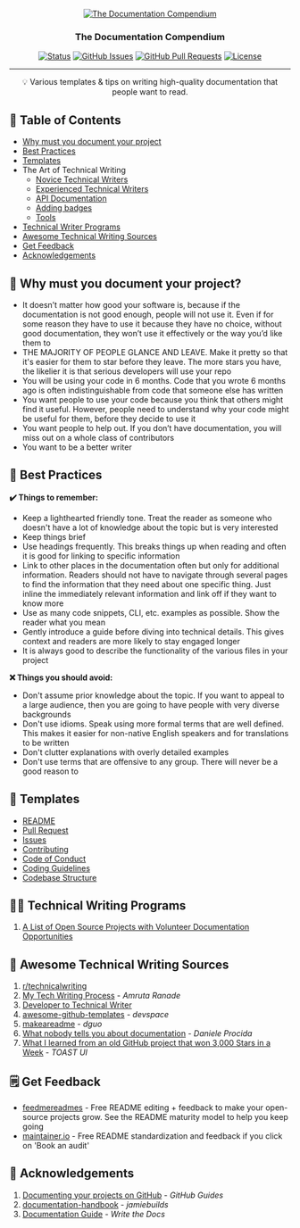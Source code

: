 <p align="center">
  <a href="" rel="noopener">
 <img src="https://i.imgur.com/rSyq3MW.png" alt="The Documentation Compendium"></a>
</p>

<h3 align="center">The Documentation Compendium</h3>

<div align="center">

  [![Status](https://img.shields.io/badge/status-active-success.svg)]()
  [![GitHub Issues](https://img.shields.io/github/issues/kylelobo/The-Documentation-Compendium.svg)](https://github.com/kylelobo/The-Documentation-Compendium/issues)
  [![GitHub Pull Requests](https://img.shields.io/github/issues-pr/kylelobo/The-Documentation-Compendium.svg)](https://github.com/kylelobo/The-Documentation-Compendium/pulls)
  [![License](https://img.shields.io/badge/license-MIT-blue.svg)](/LICENSE)

</div>

---

<p align = "center">💡 Various templates & tips on writing high-quality documentation that people want to read.</p>

## 📝 Table of Contents
+ [Why must you document your project](#why_document)
+ [Best Practices](#best_practices)
+ [Templates](#templates)
+ The Art of Technical Writing
  + [Novice Technical Writers](https://www.writethedocs.org/guide/#new-to-caring-about-documentation)
  + [Experienced Technical Writers](https://www.writethedocs.org/guide/#experienced-documentarian)
  + [API Documentation](https://www.writethedocs.org/guide/#api-documentation)
  + [Adding badges](https://github.com/badges/shields/blob/master/README.md#examples)
  + [Tools](https://www.writethedocs.org/guide/#tools-of-the-trade)
+ [Technical Writer Programs](#programs)
+ [Awesome Technical Writing Sources](#sources)
+ [Get Feedback](#feedback)
+ [Acknowledgements](#acknowledgements)

## 🤔 Why must you document your project? <a name = "why_document"></a>
+ It doesn’t matter how good your software is, because if the documentation is not good enough, people will not use it.
Even if for some reason they have to use it because they have no choice, without good documentation, they won’t use it effectively or the way you’d like them to
+ THE MAJORITY OF PEOPLE GLANCE AND LEAVE. Make it pretty so that it's easier for them to star before they leave. The more stars you have, the likelier it is that serious developers will use your repo
+ You will be using your code in 6 months. Code that you wrote 6 months ago is often indistinguishable from code that someone else has written
+ You want people to use your code because you think that others might find it useful. However, people need to understand why your code might be useful for them, before they decide to use it
+ You want people to help out. If you don’t have documentation, you will miss out on a whole class of contributors
+ You want to be a better writer

## 📢 Best Practices<a name = "best_practices"></a>
**✔️ Things to remember:**
+ Keep a lighthearted friendly tone. Treat the reader as someone who doesn't have a lot of knowledge about the topic but is very interested
+ Keep things brief
+ Use headings frequently. This breaks things up when reading and often it is good for linking to specific information
+ Link to other places in the documentation often but only for additional information. Readers should not have to navigate through several pages to find the information that they need about one specific thing. Just inline the immediately relevant information and link off if they want to know more
+ Use as many code snippets, CLI, etc. examples as possible. Show the reader what you mean
+ Gently introduce a guide before diving into technical details. This gives context and readers are more likely to stay engaged longer
+ It is always good to describe the functionality of the various files in your project

**❌ Things you should avoid:**
+ Don't assume prior knowledge about the topic. If you want to appeal to a large audience, then you are going to have people with very diverse backgrounds
+ Don't use idioms. Speak using more formal terms that are well defined. This makes it easier for non-native English speakers and for translations to be written
+ Don't clutter explanations with overly detailed examples
+ Don't use terms that are offensive to any group. There will never be a good reason to

## 📜 Templates <a name = "templates"></a>
+ [README](/README%20Templates)
+ [Pull Request](/PULL_REQUEST_TEMPLATE.md)
+ [Issues](/.github/ISSUE_TEMPLATE)
+ [Contributing](/CONTRIBUTING.md)
+ [Code of Conduct](/CODE_OF_CONDUCT.md)
+ [Coding Guidelines](/CODING_GUIDELINES.md)
+ [Codebase Structure](/CODEBASE_STRUCTURE.md)

##  👨‍💻 Technical Writing Programs <a name = "programs"></a>
1. [A List of Open Source Projects with Volunteer Documentation Opportunities](https://www.reddit.com/r/technicalwriting/comments/800a9a/a_list_of_open_source_projects_with_volunteer/)

## 🎉 Awesome Technical Writing Sources <a name = "sources"></a>
1. [r/technicalwriting](https://www.reddit.com/r/technicalwriting/)
2. [My Tech Writing Process](https://amrutaranade.com/2018/03/07/my-writing-process/) - _Amruta Ranade_
3. [Developer to Technical Writer](https://www.reddit.com/r/technicalwriting/comments/a1x6c8/)
4. [awesome-github-templates](https://github.com/devspace/awesome-github-templates) - _devspace_
5. [makeareadme](https://www.makeareadme.com/) - _dguo_
6. [What nobody tells you about documentation](https://www.divio.com/blog/documentation/) - _Daniele Procida_
7. [What I learned from an old GitHub project that won 3,000 Stars in a Week](https://www.freecodecamp.org/news/what-i-learned-from-an-old-github-project-that-won-3-000-stars-in-a-week-628349a5ee14/) - _TOAST UI_

## 🗒️ Get Feedback <a name = "feedback"></a>
- [feedmereadmes](https://github.com/LappleApple/feedmereadmes) - Free README editing + feedback to make your open-source projects grow. See the README maturity model to help you keep going
- [maintainer.io](https://maintainer.io/) - Free README standardization and feedback if you click on 'Book an audit'

## 🎊 Acknowledgements <a name = "acknowledgements"></a>
1. [Documenting your projects on GitHub](https://guides.github.com/features/wikis/) - _GitHub Guides_
2. [documentation-handbook](https://github.com/jamiebuilds/documentation-handbook) - _jamiebuilds_
3. [Documentation Guide](https://www.writethedocs.org/guide/) - _Write the Docs_
